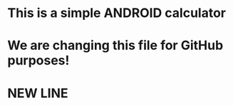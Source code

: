  # This is a simple ANDROID calculator
 # We are changing this file for GitHub purposes!
 # NEW LINE
